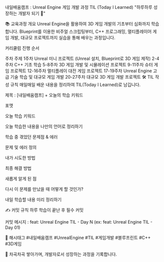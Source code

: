 내일배움캠프 : Unreal Engine 게임 개발 과정 TIL (Today I Learned)
"하루하루 성장하는 개발자 되기 🌱"

📚 교육과정 개요
Unreal Engine을 활용하여 3D 게임 개발의 기초부터 심화까지 학습합니다.
Blueprint를 이용한 비주얼 스크립팅부터, C++ 프로그래밍, 멀티플레이어 게임 개발, 대규모 프로젝트까지 실습을 통해 배우는 과정입니다.

커리큘럼 진행 순서

주차	주제
1주차	Unreal 미니 프로젝트 (Unreal 설치, Blueprint로 3D 게임 제작)
2-4주차	C++ 기초 학습
5-8주차	3D 게임 개발 및 시뮬레이션 프로젝트
9-11주차	슈터 게임 프로젝트
12-16주차	멀티플레이 대전 게임 프로젝트
17-19주차	Unreal Engine 고급 기술 학습 및 대규모 게임 개발
20-27주차	대규모 3D 게임 개발 프로젝트
🛠️ TIL 작성 규칙
매일매일 배운 내용을 정리하여 TIL(Today I Learned)로 남깁니다.

제목 : [내일배움캠프] + 오늘의 학습 키워드

포맷

오늘 학습 키워드

오늘 학습한 내용을 나만의 언어로 정리하기

학습 중 겪었던 문제점 & 에러

문제 및 에러 정의

내가 시도한 방법

최종 해결 방법

새롭게 알게 된 점

다시 이 문제를 만났을 때 어떻게 할 것인가?

내일 학습할 내용 미리 정리하기

✍️ 커밋 규칙
하루 학습이 끝난 후 필수 커밋

커밋 메시지 : feat: Unreal Engine TIL - Day N
(ex: feat: Unreal Engine TIL - Day 01)

🔖 해시태그
#내일배움캠프 #UnrealEngine #TIL #게임개발 #블루프린트 #C++ #3D게임

🚀 차곡차곡 쌓아가며, 개발자로서 성장하는 과정을 기록합니다.
